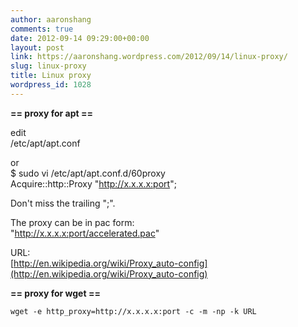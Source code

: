 ```yaml
---
author: aaronshang
comments: true
date: 2012-09-14 09:29:00+00:00
layout: post
link: https://aaronshang.wordpress.com/2012/09/14/linux-proxy/
slug: linux-proxy
title: Linux proxy
wordpress_id: 1028
---
```


  
  
**== proxy for apt ==**  
  
edit  
/etc/apt/apt.conf  
  
or  
$ sudo vi /etc/apt/apt.conf.d/60proxy  
Acquire::http::Proxy "http://x.x.x.x:port";  
  
Don't miss the trailing ";".   
  
The proxy can be in pac form:  
"http://x.x.x.x:port/accelerated.pac"  
  
URL:  
[http://en.wikipedia.org/wiki/Proxy_auto-config](http://en.wikipedia.org/wiki/Proxy_auto-config)  
  
**== proxy for wget ==**  

    
    wget -e http_proxy=http://x.x.x.x:port -c -m -np -k URL 
    
     
